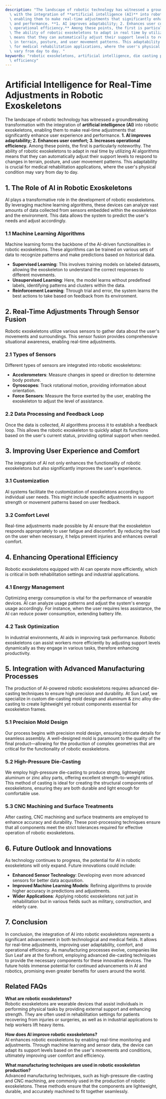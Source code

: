 ```yaml
---
description: "The landscape of robotic technology has witnessed a groundbreaking transformation\
  \ with the integration of **artificial intelligence (AI)** into robotic exoskeletons,\
  \ enabling them to make real-time adjustments that significantly enhance user experience\
  \ and performance. **1. AI improves adaptability; 2. Enhances user comfort; 3. Increases\
  \ operational efficiency.** Among these points, the first is particularly noteworthy.\
  \ The ability of robotic exoskeletons to adapt in real time by utilizing AI algorithms\
  \ means that they can automatically adjust their support levels to respond to changes\
  \ in terrain, posture, and user movement patterns. This adaptability is crucial\
  \ for medical rehabilitation applications, where the user's physical condition may\
  \ vary from day to day. "
keywords: "robotic exoskeletons, artificial intelligence, die casting process, heat dissipation\
  \ efficiency"
---
```

# Artificial Intelligence for Real-Time Adjustments in Robotic Exoskeletons

The landscape of robotic technology has witnessed a groundbreaking transformation with the integration of **artificial intelligence (AI)** into robotic exoskeletons, enabling them to make real-time adjustments that significantly enhance user experience and performance. **1. AI improves adaptability; 2. Enhances user comfort; 3. Increases operational efficiency.** Among these points, the first is particularly noteworthy. The ability of robotic exoskeletons to adapt in real time by utilizing AI algorithms means that they can automatically adjust their support levels to respond to changes in terrain, posture, and user movement patterns. This adaptability is crucial for medical rehabilitation applications, where the user's physical condition may vary from day to day. 

## **1. The Role of AI in Robotic Exoskeletons**

AI plays a transformative role in the development of robotic exoskeletons. By leveraging machine learning algorithms, these devices can analyze vast amounts of data collected from sensors embedded within the exoskeleton and the environment. This data allows the system to predict the user's needs and adjust accordingly.

### **1.1 Machine Learning Algorithms**

Machine learning forms the backbone of the AI-driven functionalities in robotic exoskeletons. These algorithms can be trained on various sets of data to recognize patterns and make predictions based on historical data.

- **Supervised Learning**: This involves training models on labeled datasets, allowing the exoskeleton to understand the correct responses to different movements.
- **Unsupervised Learning**: Here, the model learns without predefined labels, identifying patterns and clusters within the data.
- **Reinforcement Learning**: Through trial and error, the system learns the best actions to take based on feedback from its environment.

## **2. Real-Time Adjustments Through Sensor Fusion**

Robotic exoskeletons utilize various sensors to gather data about the user's movements and surroundings. This sensor fusion provides comprehensive situational awareness, enabling real-time adjustments. 

### **2.1 Types of Sensors**

Different types of sensors are integrated into robotic exoskeletons:

- **Accelerometers**: Measure changes in speed or direction to determine body posture.
- **Gyroscopes**: Track rotational motion, providing information about orientation.
- **Force Sensors**: Measure the force exerted by the user, enabling the exoskeleton to adjust the level of assistance.

### **2.2 Data Processing and Feedback Loop**

Once the data is collected, AI algorithms process it to establish a feedback loop. This allows the robotic exoskeleton to quickly adapt its functions based on the user's current status, providing optimal support when needed.

## **3. Improving User Experience and Comfort**

The integration of AI not only enhances the functionality of robotic exoskeletons but also significantly improves the user's experience.

### **3.1 Customization**

AI systems facilitate the customization of exoskeletons according to individual user needs. This might include specific adjustments in support strength or movement patterns based on user feedback.

### **3.2 Comfort Level**

Real-time adjustments made possible by AI ensure that the exoskeleton responds appropriately to user fatigue and discomfort. By reducing the load on the user when necessary, it helps prevent injuries and enhances overall comfort.

## **4. Enhancing Operational Efficiency**

Robotic exoskeletons equipped with AI can operate more efficiently, which is critical in both rehabilitation settings and industrial applications.

### **4.1 Energy Management**

Optimizing energy consumption is vital for the performance of wearable devices. AI can analyze usage patterns and adjust the system's energy usage accordingly. For instance, when the user requires less assistance, the AI can reduce power consumption, extending battery life.

### **4.2 Task Optimization**

In industrial environments, AI aids in improving task performance. Robotic exoskeletons can assist workers more efficiently by adjusting support levels dynamically as they engage in various tasks, therefore enhancing productivity.

## **5. Integration with Advanced Manufacturing Processes**

The production of AI-powered robotic exoskeletons requires advanced die-casting techniques to ensure high precision and durability. At Sun Leaf, we specialize in custom die-casting mold design and aluminum & zinc alloy die-casting to create lightweight yet robust components essential for exoskeleton frames.

### **5.1 Precision Mold Design**

Our process begins with precision mold design, ensuring intricate details for seamless assembly. A well-designed mold is paramount to the quality of the final product—allowing for the production of complex geometries that are critical for the functionality of robotic exoskeletons.

### **5.2 High-Pressure Die-Casting**

We employ high-pressure die-casting to produce strong, lightweight aluminum or zinc alloy parts, offering excellent strength-to-weight ratios. This method of casting is ideal for creating the structural components of exoskeletons, ensuring they are both durable and light enough for comfortable use.

### **5.3 CNC Machining and Surface Treatments**

After casting, CNC machining and surface treatments are employed to enhance accuracy and durability. These post-processing techniques ensure that all components meet the strict tolerances required for effective operation of robotic exoskeletons.

## **6. Future Outlook and Innovations**

As technology continues to progress, the potential for AI in robotic exoskeletons will only expand. Future innovations could include:

- **Enhanced Sensor Technology**: Developing even more advanced sensors for better data acquisition.
- **Improved Machine Learning Models**: Refining algorithms to provide higher accuracy in predictions and adjustments.
- **Wider Applications**: Applying robotic exoskeletons not just in rehabilitation but in various fields such as military, construction, and elderly care.

## **7. Conclusion**

In conclusion, the integration of AI into robotic exoskeletons represents a significant advancement in both technological and medical fields. It allows for real-time adjustments, improving user adaptability, comfort, and operational efficiency. As manufacturing processes evolve, companies like Sun Leaf are at the forefront, employing advanced die-casting techniques to provide the necessary components for these innovative devices. The future holds immense potential for continued advancements in AI and robotics, promising even greater benefits for users around the world.

## **Related FAQs**

**What are robotic exoskeletons?**  
Robotic exoskeletons are wearable devices that assist individuals in performing physical tasks by providing external support and enhancing strength. They are often used in rehabilitation settings for patients recovering from injuries or surgeries, as well as in industrial applications to help workers lift heavy items.

**How does AI improve robotic exoskeletons?**  
AI enhances robotic exoskeletons by enabling real-time monitoring and adjustments. Through machine learning and sensor data, the device can adapt its support levels based on the user's movements and conditions, ultimately improving user comfort and efficiency.

**What manufacturing techniques are used in robotic exoskeleton production?**  
Advanced manufacturing techniques, such as high-pressure die-casting and CNC machining, are commonly used in the production of robotic exoskeletons. These methods ensure that the components are lightweight, durable, and accurately machined to fit together seamlessly.
